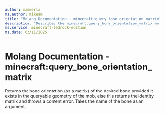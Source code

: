 ```yaml
---
author: mammerla
ms.author: mikeam
title: "Molang Documentation - minecraft:query_bone_orientation_matrix"
description: "Describes the minecraft:query_bone_orientation_matrix molang"
ms.service: minecraft-bedrock-edition
ms.date: 02/11/2025 
---
```


# Molang Documentation - minecraft:query_bone_orientation_matrix

Returns the bone orientation (as a matrix) of the desired bone provided it exists in the queryable geometry of the mob, else this returns the identity matrix and throws a content error. Takes the name of the bone as an argument.
